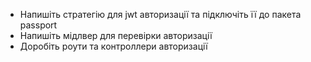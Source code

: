 - Напишіть стратегію для jwt авторизації та підключіть її до пакета passport
- Напишіть мідлвер для перевірки авторизації
- Доробіть роути та контроллери авторизації